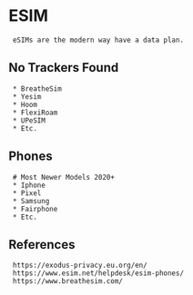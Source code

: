 ESIM
=====

     eSIMs are the modern way have a data plan.

No Trackers Found
------------------

     * BreatheSim
     * Yesim
     * Hoom
     * FlexiRoam
     * UPeSIM
     * Etc.

Phones
------

     # Most Newer Models 2020+
     * Iphone
     * Pixel
     * Samsung
     * Fairphone
     * Etc. 


References
----------

     https://exodus-privacy.eu.org/en/
     https://www.esim.net/helpdesk/esim-phones/
     https://www.breathesim.com/